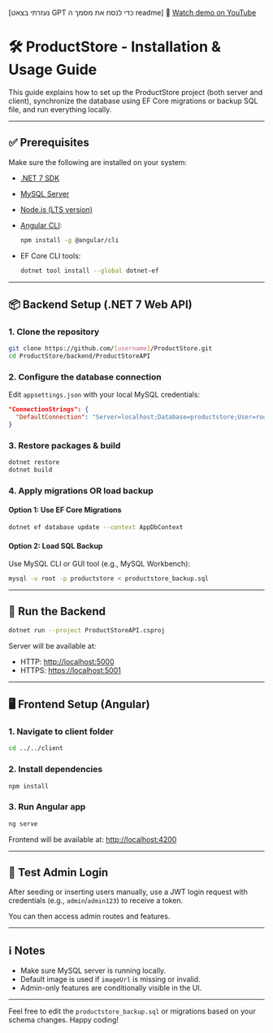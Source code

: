 [נעזרתי בצאט GPT כדי לנסח את מסמך ה readme]
🎥 [Watch demo on YouTube](https://www.youtube.com/watch?v=ICvaLcL_D50&t=5s)
# 🛠️ ProductStore - Installation & Usage Guide

This guide explains how to set up the ProductStore project (both server and client), synchronize the database using EF Core migrations or backup SQL file, and run everything locally.

---

## ✅ Prerequisites

Make sure the following are installed on your system:

* [.NET 7 SDK](https://dotnet.microsoft.com/en-us/download)
* [MySQL Server](https://dev.mysql.com/downloads/mysql/)
* [Node.js (LTS version)](https://nodejs.org/en/)
* [Angular CLI](https://angular.io/cli):

  ```bash
  npm install -g @angular/cli
  ```
* EF Core CLI tools:

  ```bash
  dotnet tool install --global dotnet-ef
  ```

---

## 📦 Backend Setup (.NET 7 Web API)

### 1. Clone the repository

```bash
git clone https://github.com/[username]/ProductStore.git
cd ProductStore/backend/ProductStoreAPI
```

### 2. Configure the database connection

Edit `appsettings.json` with your local MySQL credentials:

```json
"ConnectionStrings": {
  "DefaultConnection": "Server=localhost;Database=productstore;User=root;Password=yourpassword;"
}
```

### 3. Restore packages & build

```bash
dotnet restore
dotnet build
```

### 4. Apply migrations OR load backup

#### Option 1: Use EF Core Migrations

```bash
dotnet ef database update --context AppDbContext
```

#### Option 2: Load SQL Backup

Use MySQL CLI or GUI tool (e.g., MySQL Workbench):

```bash
mysql -u root -p productstore < productstore_backup.sql
```

---

## 🚀 Run the Backend

```bash
dotnet run --project ProductStoreAPI.csproj
```

Server will be available at:

* HTTP: [http://localhost:5000](http://localhost:5000)
* HTTPS: [https://localhost:5001](https://localhost:5001)

---

## 🖥️ Frontend Setup (Angular)

### 1. Navigate to client folder

```bash
cd ../../client
```

### 2. Install dependencies

```bash
npm install
```

### 3. Run Angular app

```bash
ng serve
```

Frontend will be available at: [http://localhost:4200](http://localhost:4200)

---

## 🧪 Test Admin Login

After seeding or inserting users manually, use a JWT login request with credentials (e.g., `admin`/`admin123`) to receive a token.

You can then access admin routes and features.

---

## ℹ️ Notes

* Make sure MySQL server is running locally.
* Default image is used if `imageUrl` is missing or invalid.
* Admin-only features are conditionally visible in the UI.

---

Feel free to edit the `productstore_backup.sql` or migrations based on your schema changes. Happy coding!
